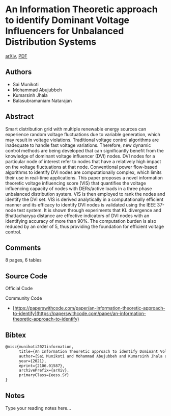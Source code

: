 
# An Information Theoretic approach to identify Dominant Voltage Influencers for Unbalanced Distribution Systems

[arXiv](https://arxiv.org/abs/2106.01587), [PDF](https://arxiv.org/pdf/2106.01587.pdf)

## Authors

- Sai Munikoti
- Mohammad Abujubbeh
- Kumarsinh Jhala
- Balasubramaniam Natarajan

## Abstract

Smart distribution grid with multiple renewable energy sources can experience random voltage fluctuations due to variable generation, which may result in voltage violations. Traditional voltage control algorithms are inadequate to handle fast voltage variations. Therefore, new dynamic control methods are being developed that can significantly benefit from the knowledge of dominant voltage influencer (DVI) nodes. DVI nodes for a particular node of interest refer to nodes that have a relatively high impact on the voltage fluctuations at that node. Conventional power flow-based algorithms to identify DVI nodes are computationally complex, which limits their use in real-time applications. This paper proposes a novel information theoretic voltage influencing score (VIS) that quantifies the voltage influencing capacity of nodes with DERs/active loads in a three phase unbalanced distribution system. VIS is then employed to rank the nodes and identify the DVI set. VIS is derived analytically in a computationally efficient manner and its efficacy to identify DVI nodes is validated using the IEEE 37-node test system. It is shown through experiments that KL divergence and Bhattacharyya distance are effective indicators of DVI nodes with an identifying accuracy of more than 90%. The computation burden is also reduced by an order of 5, thus providing the foundation for efficient voltage control.

## Comments

8 pages, 6 tables

## Source Code

Official Code



Community Code

- [https://paperswithcode.com/paper/an-information-theoretic-approach-to-identify](https://paperswithcode.com/paper/an-information-theoretic-approach-to-identify)

## Bibtex

```tex
@misc{munikoti2021information,
      title={An Information Theoretic approach to identify Dominant Voltage Influencers for Unbalanced Distribution Systems}, 
      author={Sai Munikoti and Mohammad Abujubbeh and Kumarsinh Jhala and Balasubramaniam Natarajan},
      year={2021},
      eprint={2106.01587},
      archivePrefix={arXiv},
      primaryClass={eess.SY}
}
```

## Notes

Type your reading notes here...

